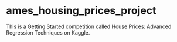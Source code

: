 # ames_housing_prices_project
This is a Getting Started competition called House Prices: Advanced Regression Techniques on Kaggle.
